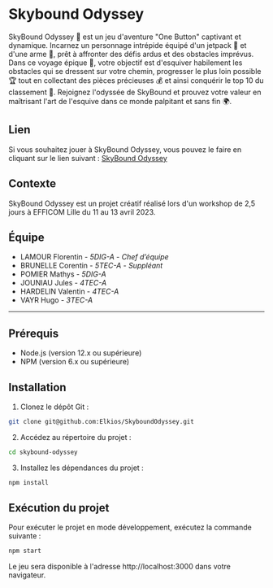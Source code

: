 # Skybound Odyssey

SkyBound Odyssey 🚀 est un jeu d'aventure "One Button" captivant et dynamique. Incarnez un personnage intrépide équipé d'un jetpack 🚀 et d'une arme 🔫, prêt à affronter des défis ardus et des obstacles imprévus. Dans ce voyage épique 🌟, votre objectif est d'esquiver habilement les obstacles qui se dressent sur votre chemin, progresser le plus loin possible 🏆 tout en collectant des pièces précieuses 💰 et ainsi conquérir le top 10 du classement 🥇. Rejoignez l'odyssée de SkyBound et prouvez votre valeur en maîtrisant l'art de l'esquive dans ce monde palpitant et sans fin 🌍.

## Lien 

Si vous souhaitez jouer à SkyBound Odyssey, vous pouvez le faire en cliquant sur le lien suivant : [SkyBound Odyssey](https://skybound-odyssey.vercel.app/)

## Contexte

SkyBound Odyssey est un projet créatif réalisé lors d'un workshop de 2,5 jours à EFFICOM Lille du 11 au 13 avril 2023.

## Équipe

- LAMOUR Florentin - _5DIG-A_ - _Chef d’équipe_ 
- BRUNELLE Corentin - _5TEC-A_ - _Suppléant_
- POMIER Mathys - _5DIG-A_ 
- JOUNIAU Jules - _4TEC-A_ 
- HARDELIN Valentin - _4TEC-A_ 
- VAYR Hugo - _3TEC-A_

---

## Prérequis

- Node.js (version 12.x ou supérieure)
- NPM (version 6.x ou supérieure)

## Installation

1. Clonez le dépôt Git :

```bash
git clone git@github.com:Elkios/SkyboundOdyssey.git
```
2. Accédez au répertoire du projet :

```bash
cd skybound-odyssey
```
3. Installez les dépendances du projet :

```bash
npm install
```

## Exécution du projet

Pour exécuter le projet en mode développement, exécutez la commande suivante :

```bash
npm start
```

Le jeu sera disponible à l'adresse http://localhost:3000 dans votre navigateur.

